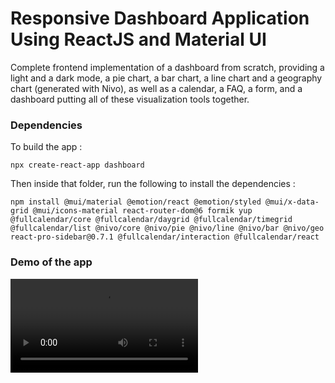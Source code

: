 # Responsive Dashboard Application Using ReactJS and Material UI

Complete frontend implementation of a dashboard from scratch, providing a light and a dark mode, a pie chart, a bar chart, a line chart and a geography chart (generated with Nivo), as well as a calendar, a FAQ, a form, and a dashboard putting all of these visualization tools together.

### Dependencies

To build the app :
```
npx create-react-app dashboard
```
Then inside that folder, run the following to install the dependencies :
```
npm install @mui/material @emotion/react @emotion/styled @mui/x-data-grid @mui/icons-material react-router-dom@6 formik yup @fullcalendar/core @fullcalendar/daygrid @fullcalendar/timegrid @fullcalendar/list @nivo/core @nivo/pie @nivo/line @nivo/bar @nivo/geo react-pro-sidebar@0.7.1 @fullcalendar/interaction @fullcalendar/react
```

### Demo of the app

<video src="https://user-images.githubusercontent.com/33026272/205732170-0a413b08-8bed-4b12-b1f8-3b74e7c7c022.mp4">
</video>


